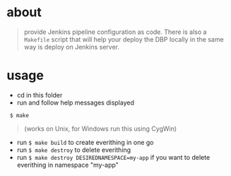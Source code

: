 # about
> provide Jenkins pipeline configuration as code. There is also a `Makefile` script that will help your deploy the DBP locally in the same way is deploy on Jenkins server.

# usage
* cd in this folder
* run and follow help messages displayed
 ```
  $ make
 ```
 > (works on Unix, for Windows run this using CygWin)

* run `$ make build` to create everithing in one go
* run `$ make destroy` to delete everithing
* run `$ make destroy DESIREDNAMESPACE=my-app` if you want to delete everithing in namespace "my-app"